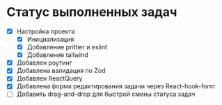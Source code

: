 # Статус выполненных задач

- [x] Настройка проекта
   - [x] Инициализация
   - [x] Добавление prittier и eslint
   - [x] Добавление tailwind
- [x] Добавлен роутинг
- [x] Добавлена валидация по Zod
- [x] Добавлен ReactQuery
- [x] Добавлена форма редактирования задачи через React-hook-form
- [ ] Добавить drag-and-drop для быстрой смены статуса задач     
